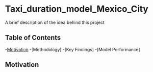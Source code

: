 # Taxi_duration_model_Mexico_City

A brief description of the idea behind this project

## Table of Contents

-[Motivation](#Motivation)
-[Methodology]
-[Key Findings]
-[Model Performance]

## Motivation
